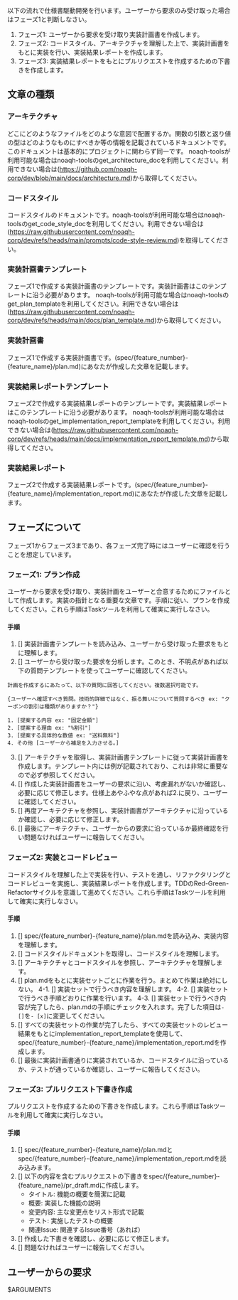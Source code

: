 以下の流れで仕様書駆動開発を行います。ユーザーから要求のみ受け取った場合はフェーズ1と判断しなさい。
1. フェーズ1: ユーザーから要求を受け取り実装計画書を作成します。
2. フェーズ2: コードスタイル、アーキテクチャを理解した上で、実装計画書をもとに実装を行い、実装結果レポートを作成します。
3. フェーズ3: 実装結果レポートをもとにプルリクエストを作成するための下書きを作成します。

## 文章の種類
### アーキテクチャ
どこにどのようなファイルをどのような意図で配置するか。関数の引数と返り値の型はどのようなものにすべきか等の情報を記載されているドキュメントです。このドキュメントは基本的にプロジェクトに関わらず同一です。
noaqh-toolsが利用可能な場合はnoaqh-toolsのget_architecture_docを利用してください。利用できない場合は(https://github.com/noaqh-corp/dev/blob/main/docs/architecture.md)から取得してください。

### コードスタイル
コードスタイルのドキュメントです。noaqh-toolsが利用可能な場合はnoaqh-toolsのget_code_style_docを利用してください。利用できない場合は(https://raw.githubusercontent.com/noaqh-corp/dev/refs/heads/main/prompts/code-style-review.md)を取得してください。


### 実装計画書テンプレート
フェーズ1で作成する実装計画書のテンプレートです。実装計画書はこのテンプレートに沿う必要があります。
noaqh-toolsが利用可能な場合はnoaqh-toolsのget_plan_templateを利用してください。利用できない場合は(https://raw.githubusercontent.com/noaqh-corp/dev/refs/heads/main/docs/plan_template.md)から取得してください。

### 実装計画書
フェーズ1で作成する実装計画書です。(spec/{feature_number}-{feature_name}/plan.md)にあなたが作成した文章を記載します。

### 実装結果レポートテンプレート
フェーズ2で作成する実装結果レポートのテンプレートです。実装結果レポートはこのテンプレートに沿う必要があります。
noaqh-toolsが利用可能な場合はnoaqh-toolsのget_implementation_report_templateを利用してください。利用できない場合は(https://raw.githubusercontent.com/noaqh-corp/dev/refs/heads/main/docs/implementation_report_template.md)から取得してください。

### 実装結果レポート
フェーズ2で作成する実装結果レポートです。(spec/{feature_number}-{feature_name}/implementation_report.md)にあなたが作成した文章を記載します。

## フェーズについて
フェーズ1からフェーズ3まであり、各フェーズ完了時にはユーザーに確認を行うことを想定しています。

### フェーズ1: プラン作成
ユーザーから要求を受け取り、実装計画をユーザーと合意するためにファイルとして作成します。実装の指針となる重要な文章です。手順に従い、プランを作成してください。これら手順はTaskツールを利用して確実に実行しなさい。
#### 手順
1. [] 実装計画書テンプレートを読み込み、ユーザーから受け取った要求をもとに理解します。
2. [] ユーザーから受け取った要求を分析します。このとき、不明点があれば以下の質問テンプレートを使ってユーザーに確認してください。

```
計画を作成するにあたって、以下の質問に回答してください。複数選択可能です。

{ユーザーへ確認すべき質問。技術的詳細ではなく、振る舞いについて質問するべき ex: "クーポンの割引は種類がありますか？"}

1. [提案する内容 ex: "固定金額"]
2. [提案する理由 ex: "%割引"]
3. [提案する具体的な数値 ex: "送料無料"]
4. その他 [ユーザーから補足を入力させる。]
```

3. [] アーキテクチャを取得し、実装計画書テンプレートに従って実装計画書を作成します。テンプレート内には例が記載されており、これは非常に重要なので必ず参照してください。
4. [] 作成した実装計画書をユーザーの要求に沿い、考慮漏れがないか確認し、必要に応じて修正します。仕様上あやふやな点があれば2.に戻り、ユーザーに確認してください。
5. [] 再度アーキテクチャを参照し、実装計画書がアーキテクチャに沿っているか確認し、必要に応じて修正します。
6. [] 最後にアーキテクチャ、ユーザーからの要求に沿っているか最終確認を行い問題なければユーザーに報告してください。

### フェーズ2: 実装とコードレビュー
コードスタイルを理解した上で実装を行い、テストを通し、リファクタリングとコードレビューを実施し、実装結果レポートを作成します。TDDのRed-Green-Refactorサイクルを意識して進めてください。これら手順はTaskツールを利用して確実に実行しなさい。
#### 手順
1. [] spec/{feature_number}-{feature_name}/plan.mdを読み込み、実装内容を理解します。
2. [] コードスタイルドキュメントを取得し、コードスタイルを理解します。
3. [] アーキテクチャとコードスタイルを参照し、アーキテクチャを理解します。
4. [] plan.mdをもとに実装セットごとに作業を行う。まとめて作業は絶対にしない。
4-1. [] 実装セットで行うべき内容を理解します。
4-2. [] 実装セットで行うべき手順どおりに作業を行います。
4-3. [] 実装セットで行うべき内容が完了したら、plan.mdの手順にチェックを入れます。完了した項目は`- []`を`- [x]`に変更してください。
5. [] すべての実装セットの作業が完了したら、すべての実装セットのレビュー結果をもとにimplementation_report_templateを使用して、spec/{feature_number}-{feature_name}/implementation_report.mdを作成します。
6. [] 最後に実装計画書通りに実装されているか、コードスタイルに沿っているか、テストが通っているか確認し、ユーザーに報告してください。

### フェーズ3: プルリクエスト下書き作成
プルリクエストを作成するための下書きを作成します。これら手順はTaskツールを利用して確実に実行しなさい。
#### 手順
1. [] spec/{feature_number}-{feature_name}/plan.mdとspec/{feature_number}-{feature_name}/implementation_report.mdを読み込みます。
2. [] 以下の内容を含むプルリクエストの下書きをspec/{feature_number}-{feature_name}/pr_draft.mdに作成します。
   - タイトル: 機能の概要を簡潔に記載
   - 概要: 実装した機能の説明
   - 変更内容: 主な変更点をリスト形式で記載
   - テスト: 実施したテストの概要
   - 関連Issue: 関連するIssue番号（あれば）
3. [] 作成した下書きを確認し、必要に応じて修正します。
4. [] 問題なければユーザーに報告してください。


## ユーザーからの要求
$ARGUMENTS